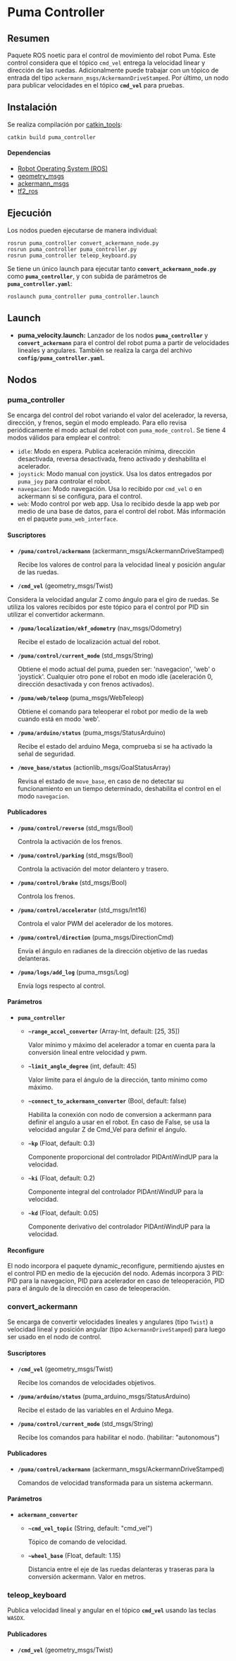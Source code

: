 # Puma Controller

## Resumen

Paquete ROS noetic para el control de movimiento del robot Puma. Este control considera que el tópico `cmd_vel` entrega la velocidad linear y dirección de las ruedas. Adicionalmente puede trabajar con un tópico de entrada del tipo `ackermann_msgs/AckermannDriveStamped`. Por último, un nodo para publicar velocidades en el tópico **`cmd_vel`** para pruebas.

## Instalación

Se realiza compilación por [catkin_tools](https://catkin-tools.readthedocs.io/en/latest/):

    catkin build puma_controller

#### Dependencias

- [Robot Operating System (ROS)](http://wiki.ros.org)
- [geometry_msgs](http://wiki.ros.org/geometry_msgs)
- [ackermann_msgs](http://wiki.ros.org/ackermann_msgs)
- [tf2_ros](http://wiki.ros.org/tf2_ros)

## Ejecución

Los nodos pueden ejecutarse de manera individual:

    rosrun puma_controller convert_ackermann_node.py
    rosrun puma_controller puma_controller.py
    rosrun puma_controller teleop_keyboard.py

Se tiene un único launch para ejecutar tanto **`convert_ackermann_node.py`** como **`puma_controller`**, y con subida de parámetros de **`puma_controller.yaml`**:

    roslaunch puma_controller puma_controller.launch

## Launch

- **puma_velocity.launch:** Lanzador de los nodos **`puma_controller`** y **`convert_ackermann`** para el control del robot puma a partir de velocidades lineales y angulares. También se realiza la carga del archivo **`config/puma_controller.yaml`**.

## Nodos

### puma_controller

Se encarga del control del robot variando el valor del acelerador, la reversa, dirección, y frenos, según el modo empleado. Para ello revisa periódicamente el modo actual del robot con `puma_mode_control`. Se tiene 4 modos válidos para emplear el control:

- `idle`: Modo en espera. Publica aceleración mínima, dirección desactivada, reversa desactivada, freno activado y deshabilita el acelerador.
- `joystick`: Modo manual con joystick. Usa los datos entregados por `puma_joy` para controlar el robot.
- `navegacion`: Modo navegación. Usa lo recibido por `cmd_vel` o en ackermann si se configura, para el control.
- `web`: Modo control por web app. Usa lo recibido desde la app web por medio de una base de datos, para el control del robot. Más información en el paquete `puma_web_interface`.

#### Suscriptores

- **`/puma/control/ackermann`** (ackermann_msgs/AckermannDriveStamped)

  Recibe los valores de control para la velocidad lineal y posición angular de las ruedas.

- **`/cmd_vel`** (geometry_msgs/Twist)

 Considera la velocidad angular Z como ángulo para el giro de ruedas. Se utiliza los valores recibidos por este tópico para el control por PID sin utilizar el convertidor ackermann.

- **`/puma/localization/ekf_odometry`** (nav_msgs/Odometry)

  Recibe el estado de localización actual del robot.

- **`/puma/control/current_mode`** (std_msgs/String)

  Obtiene el modo actual del puma, pueden ser: 'navegacion', 'web' o 'joystick'. Cualquier otro pone el robot en modo idle (aceleración 0, dirección desactivada y con frenos activados).

- **`/puma/web/teleop`** (puma_msgs/WebTeleop)

  Obtiene el comando para teleoperar el robot por medio de la web cuando está en modo 'web'.

- **`/puma/arduino/status`** (puma_msgs/StatusArduino)

  Recibe el estado del arduino Mega, comprueba si se ha activado la señal de seguridad.

- **`/move_base/status`** (actionlib_msgs/GoalStatusArray)

  Revisa el estado de `move_base`, en caso de no detectar su funcionamiento en un tiempo determinado, deshabilita el control en el modo `navegacion`.

#### Publicadores

- **`/puma/control/reverse`** (std_msgs/Bool)

  Controla la activación de los frenos.

- **`/puma/control/parking`** (std_msgs/Bool)

  Controla la activación del motor delantero y trasero.

- **`/puma/control/brake`** (std_msgs/Bool)

  Controla los frenos.

- **`/puma/control/accelerator`** (std_msgs/Int16)

  Controla el valor PWM del acelerador de los motores.

- **`/puma/control/direction`** (puma_msgs/DirectionCmd)

  Envía el ángulo en radianes de la dirección objetivo de las ruedas delanteras.

- **`/puma/logs/add_log`** (puma_msgs/Log)

  Envía logs respecto al control.

#### Parámetros

- **`puma_controller`**

  - **`~range_accel_converter`** (Array-Int, default: [25, 35])

    Valor mínimo y máximo del acelerador a tomar en cuenta para la conversión lineal entre velocidad y pwm.

  - **`~limit_angle_degree`** (int, default: 45)

    Valor límite para el ángulo de la dirección, tanto mínimo como máximo.

  - **`~connect_to_ackermann_converter`** (Bool, default: false)

    Habilita la conexión con nodo de conversion a ackermann para definir el angulo a usar en el robot. En caso de False, se usa la velocidad angular Z de Cmd_Vel para definir el ángulo.

  - **`~kp`** (Float, default: 0.3)
  
    Componente proporcional del controlador PIDAntiWindUP para la velocidad.

  - **`~ki`** (Float, default: 0.2)
  
    Componente integral del controlador PIDAntiWindUP para la velocidad.
  
  - **`~kd`** (Float, default: 0.05)
  
    Componente derivativo del controlador PIDAntiWindUP para la velocidad.

#### Reconfigure

El nodo incorpora el paquete dynamic_reconfigure, permitiendo ajustes en el control PID en medio de la ejecución del nodo. Además incorpora 3 PID: PID para la navegacion, PID para acelerador en caso de teleoperación, PID para el ángulo de la dirección en caso de teleoperación. 

### convert_ackermann

Se encarga de convertir velocidades lineales y angulares (tipo `Twist`) a velocidad lineal y posición angular (tipo `AckermannDriveStamped`) para luego ser usado en el nodo de control.

#### Suscriptores

- **`/cmd_vel`** (geometry_msgs/Twist)

  Recibe los comandos de velocidades objetivos.

- **`/puma/arduino/status`** (puma_arduino_msgs/StatusArduino)

  Recibe el estado de las variables en el Arduino Mega.

- **`/puma/control/current_mode`** (std_msgs/String)

  Recibe los comandos para habilitar el nodo. (habilitar: "autonomous")

#### Publicadores

- **`/puma/control/ackermann`** (ackermann_msgs/AckermannDriveStamped)

  Comandos de velocidad transformada para un sistema ackermann.

#### Parámetros

- **`ackermann_converter`**

  - **`~cmd_vel_topic`** (String, default: "cmd_vel")

    Tópico de comando de velocidad.

  - **`~wheel_base`** (Float, default: 1.15)

    Distancia entre el eje de las ruedas delanteras y traseras para la conversión ackermann. Valor en metros.


### teleop_keyboard

Publica velocidad lineal y angular en el tópico **`cmd_vel`** usando las teclas `WASDX`.

#### Publicadores

- **`/cmd_vel`** (geometry_msgs/Twist)
